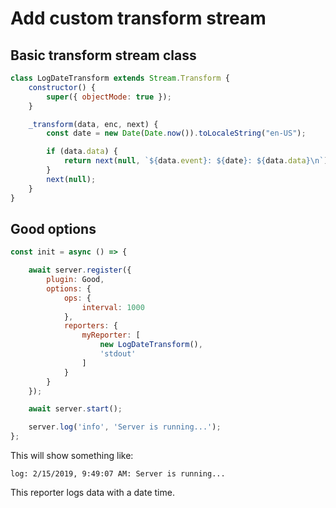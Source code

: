 # Add custom transform stream

## Basic transform stream class

```js
class LogDateTransform extends Stream.Transform {
    constructor() {
        super({ objectMode: true });
    }

    _transform(data, enc, next) {
        const date = new Date(Date.now()).toLocaleString("en-US");

        if (data.data) {
            return next(null, `${data.event}: ${date}: ${data.data}\n`);
        }
        next(null);
    }
}
```

## Good options

```js
const init = async () => {

    await server.register({
        plugin: Good,
        options: {
            ops: {
                interval: 1000
            },
            reporters: {
                myReporter: [
                    new LogDateTransform(),
                    'stdout'
                ]
            }
        }
    });

    await server.start();

    server.log('info', 'Server is running...');
};
```

This will show something like:
```
log: 2/15/2019, 9:49:07 AM: Server is running...
```

This reporter logs data with a date time.
